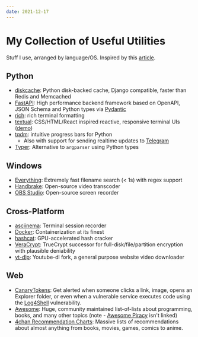 ```yaml
---
date: 2021-12-17
---
```


# My Collection of Useful Utilities

Stuff I use, arranged by language/OS. Inspired by this [article](https://news.ycombinator.com/item?id=29582437).

## Python

-   [diskcache][diskcache]: Python disk-backed cache, Django compatible, faster than Redis and Memcached
-   [FastAPI][fast-api]: High performance backend framework based on OpenAPI, JSON Schema and Python types via [Pydantic][pydantic]
-   [rich][rich]: rich terminal formatting
-   [textual][textual]: CSS/HTML/React inspired reactive, responsive terminal UIs ([demo](../../static/images/2021-12-17/textual.gif))
-   [tqdm][tqdm]: intuitive progress bars for Python
    -   Also with support for sending realtime updates to [Telegram][tqdm-telegram]
-   [Typer][Typer]: Alternative to `argparser` using Python types

## Windows

-   [Everything][everything]: Extremely fast filename search (< 1s) with regex support
-   [Handbrake][handbrake]: Open-source video transcoder
-   [OBS Studio][obs-studio]: Open-source screen recorder

## Cross-Platform

-   [asciinema][asciinema]: Terminal session recorder
-   [Docker][docker]: Containerization at its finest
-   [hashcat][hashcat]: GPU-accelerated hash cracker
-   [VeraCrypt][veracrypt]: TrueCrypt successor for full-disk/file/partition encryption with plausible deniability
-   [yt-dlp][yt-dlp]: Youtube-dl fork, a general purpose website video downloader

## Web

-   [CanaryTokens][canary-tokens]: Get alerted when someone clicks a link, image, opens an Explorer folder, or even when a vulnerable service executes code using the [Log4Shell][log4shell] vulnerability.
-   [Awesome][awesome]: Huge, community maintained list-of-lists about programming, books, and many other topics (note - [Awesome Piracy][awesome-piracy] isn't linked)
-   [4chan Recommendation Charts][4chan-rec-charts]: Massive lists of recommendations about almost anything from books, movies, games, comics to anime.

[4chan-rec-charts]: https://mega.nz/folder/kj5hWI6J#0cyw0-ZdvZKOJW3fPI6RfQ
[asciinema]: https://asciinema.org/
[awesome]: https://github.com/sindresorhus/awesome
[awesome-piracy]: https://github.com/Igglybuff/awesome-piracy
[canary-tokens]: https://canarytokens.org/generate
[diskcache]: https://github.com/grantjenks/python-diskcache/
[docker]: https://www.docker.com/
[everything]: https://www.voidtools.com/
[fast-api]: https://fastapi.tiangolo.com/
[handbrake]: https://handbrake.fr/
[hashcat]: https://hashcat.net/hashcat/
[log4shell]: https://en.wikipedia.org/wiki/Log4Shell
[obs-studio]: https://obsproject.com/
[pydantic]: https://pydantic-docs.helpmanual.io/
[rich]: https://github.com/willmcgugan/rich
[textual]: https://github.com/willmcgugan/textual
[tqdm-telegram]: https://tqdm.github.io/docs/contrib.telegram/
[tqdm]: https://tqdm.github.io/
[Typer]: https://typer.tiangolo.com/
[veracrypt]: https://www.veracrypt.fr/en/Home.html
[yt-dlp]: https://github.com/yt-dlp
